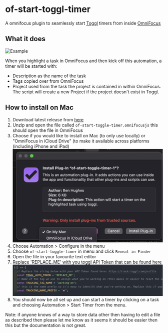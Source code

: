 # of-start-toggl-timer
A omnifocus plugin to seamlessly start [Toggl](https://track.toggl.com/timer) timers from inside [OmniFocus](https://www.omnigroup.com/omnifocus/)

## What it does


![Example](img/Dec-29-2020-18-58-28.gif)


When you highlight a task in OmniFocus and then kick off this automation, a timer will be started with:
- Description as the name of the task
- Tags copied over from OmniFocus
- Project used from the task the project is contained in within OmniFocus. The script will create a new Project if the project doesn't exist in Toggl.


## How to install on Mac
1. Download latest release from [here](https://github.com/benhughes/of-start-toggl-timer/releases)
2. Unzip and open the file called `of-start-toggle-timer.omnifocusjs` this should open the file in OmniFocus
3. Choose if you would like to install on Mac (to only use locally) or "OmniFocus in iCloud Drive" (to make it available across platforms (including iPhone and iPad)
![Omnifocus Dialog](img/Screenshot-1.png)
4. Choose Automation > Configure in the menu
5. Choose `of-start-toggle-timer` in menu and click `Reveal in Finder` 
6. Open the file in your favourite text editor
7. Replace 'REPLACE_ME' with you toggl API Token that can be found [here](https://track.toggl.com/profile)
![Omnifocus Dialog](img/Screenshot-2.png)
8. You should now be all set up and can start a timer by clicking on a task and choosing Automation > Start Timer from the menu.

Note: if anyone knows of a way to store data other then having to edit a file as described then please let me know as it seems it should be easier then this but the documentation is not great.

